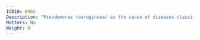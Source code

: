 ```yaml
---
ICD10: B965
Description: "Pseudomonas (aeruginosa) as the cause of diseases classified to other chapters"
Matters: No
Weight: 0
---
```


